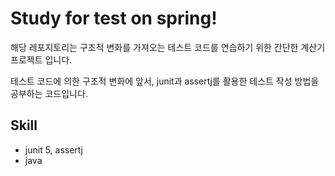 # Study for test on spring!

해당 레포지토리는 구조적 변화를 가져오는 테스트 코드를 연습하기 위한 간단한 계산기 프로젝트 입니다.

테스트 코드에 의한 구조적 변화에 앞서, junit과 assertj를 활용한 테스트 작성 방법을 공부하는 코드입니다.

## Skill
- junit 5, assertj
- java